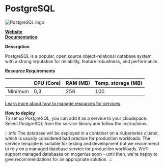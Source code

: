 ﻿# PostgreSQL

![PostgreSQL logo](https://api.mogenius.com/file/id/75dcca16-d36a-434b-a3ad-15dc08b0267d)

**[Website](https://www.postgresql.org)**  
**[Documentation](https://www.postgresql.org/docs/)**  

**Description**

PostgreSQL is a popular, open source object-relational database system with a strong reputation for reliability, feature robustness, and performance.

**Resource Requirements**

||CPU (Core)|RAM (MB)  |Temp. storage (MB)|
|--|--|--|--|
| Minimum | 0,3 | 256 | 100 |

[Learn more about how to manage resources for services](./../../development/resources.md)

**How to deploy**  
To set up PostgreSQL, you can add it as a service to your cloudspace. Select PostgreSQL from the service library and follow the instructions.  


:::info
The database will be deployed in a container on a Kubernetes cluster, which is usually considered bad practice for production workloads. The service template is suitable for testing and development but we recommend to rely on a managed database service for production workloads. We'll support managed databases on mogenius soon - until then, we're happy to give recommendations for an appropriate solution.
:::